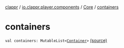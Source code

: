 [clappr](../../index.md) / [io.clappr.player.components](../index.md) / [Core](index.md) / [containers](.)

# containers

`val containers: MutableList<`[`Container`](../-container/index.md)`>` [(source)](https://github.com/clappr/clappr-android/tree/dev/clappr/src/main/kotlin/io/clappr/player/components/Core.kt#L39)